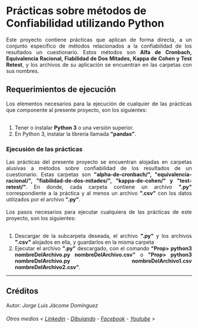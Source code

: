 # Prácticas sobre métodos de Confiabilidad utilizando Python

<div align="justify">
Este proyecto contiene prácticas que aplican de forma directa, a un conjunto especifico de métodos relacionados a la confiabilidad de los resultados un cuestionario. Estos métodos son <strong>Alfa de Cronbach, Equivalencia Racional, Fiabilidad de Dos Mitades, Kappa de Cohen y Test Retest</strong>, y los archivos de su aplicación se encuentran en las carpetas con sus nombres.
</div>

## Requerimientos de ejecución

<div align="justify">
Los elementos necesarios para la ejecución de cualquier de las prácticas que componente al presente proyecto, son los siguientes:
</div>

</br>
<ol>
  <li><div align="justify">Tener o instalar <strong>Python 3</strong> o una versión superior.
  </div></li>
  <li><div align="justify">En Python 3, instalar la librería llamada <strong>"pandas"</strong>.
  </div></li>
</ol>

### Ejecusión de las prácticas

<div align="justify">
Las prácticas del presente proyecto se encuentran alojadas en carpetas alusivas a métodos sobre confiabilidad de los resultados de un cuestionario. Estas carpetas son <strong>"alpha-de-cronbach/", "equivalencia-racional/", "fiabilidad-de-dos-mitades/", "kappa-de-cohen/" y "test-retest/"</strong>. En donde, cada carpeta contiene un archivo <strong>".py"</strong> correspondiente a la práctica y al menos un archivo <strong>".csv"</strong> con los datos utilizados por el archivo <strong>".py"</strong>. 
</div>
</br>

<div align="justify">
Los pasos necesarios para ejecutar cualquiera de las prácticas de este proyecto, son los siguientes:
</div>

</br>
<ol>
    <li><div align="justify">Descargar de la subcarpeta deseada, el archivo <strong>".py"</strong> y los archivos <strong>".csv"</strong> alojados en ella, y guardarlos en la misma carpeta
    </div></li>
    <li><div align="justify">Ejecutar el archivo <strong>".py"</strong> descargado, con el comando <strong>"Prop&gt; python3 nombreDelArchivo.py nombreDelArchivo.csv"</strong> o <strong>"Prop&gt; python3 nombreDelArchivo.py nombreDelArchivo1.csv nombreDelArchivo2.csv"</strong>.
    </div></li>
</ol>

*******
## Créditos

Autor: *Jorge Luis Jácome Domínguez*

######  Otros medios < [Linkedin](https://www.linkedin.com/in/jorge-luis-j%C3%A1come-dom%C3%ADnguez-44294a91/) - [Dibujando](https://dibujando.net/soragefroren) - [Facebook](https://www.facebook.com/SoraGefroren) - [Youtube](https://www.youtube.com/c/SoraGefroren) >